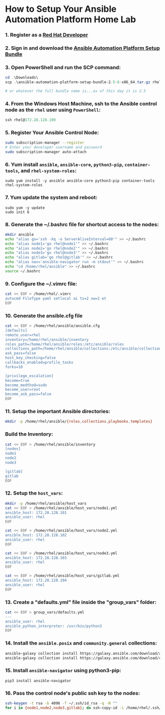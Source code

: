 # How to Setup Your Ansible Automation Platform Home Lab

### 1. Register as a [Red Hat Developer](https://developers.redhat.com/register)

### 2. Sign in and download the [Ansible Automation Platform Setup Bundle](https://developers.redhat.com/content-gateway/file/ansible/Ansible_Automation_Platform_2.4/ansible-automation-platform-setup-bundle-2.4-1-x86_64.tar.gz)

### 3. Open PowerShell and run the SCP command:
```PowerShell
cd .\Downloads\
scp .\ansible-automation-platform-setup-bundle-2.5-6-x86_64.tar.gz rhel@172.28.128.100:/home/rhel

# or whatever the full bundle name is...as of this day it is 2.5
```
### 4. From the Windows Host Machine, ssh to the Ansible control node as the `rhel` user using `PowerShell`:
```PowerShell
ssh rhel@172.28.128.100
```

### 5. Register Your Ansible Control Node:
```bash
sudo subscription-manager --register
# Enter your developer username and password
sudo subscription-manager auto-attach
```

### 6. Yum install `ansible`, `ansible-core`, `python3-pip`, `container-tools`, and `rhel-system-roles`:
```
sudo yum install -y ansible ansible-core python3-pip container-tools rhel-system-roles
```

### 7. Yum update the system and reboot:
```
sudo yum -y update
sudo init 6
```

### 8. Generate the ~/.bashrc file for shortcut access to the nodes:
```bash
mkdir ansible
echo "alias go='ssh -Xq -o ServerAliveInterval=60'" >> ~/.bashrc
echo "alias node1='go rhel@node1'" >> ~/.bashrc
echo "alias node2='go rhel@node2'" >> ~/.bashrc
echo "alias node3='go rhel@node3'" >> ~/.bashrc
echo "alias gitlab='go rhel@gitlab'" >> ~/.bashrc
echo "alias nav='ansible-navigator run -m stdout'" >> ~/.bashrc
echo "cd /home/rhel/ansible" >> ~/.bashrc
source ~/.bashrc
```

### 9. Configure the ~/.vimrc file:
```bash
cat << EOF > /home/rhel/.vimrc
autocmd FileType yaml setlocal ai ts=2 sw=2 et
EOF
```

### 10. Generate the ansible.cfg file
```bash
cat << EOF > /home/rhel/ansible/ansible.cfg
[defaults]
remote_user=rhel
inventory=/home/rhel/ansible/inventory
roles_path=/home/rhel/ansible/roles:/etc/ansible/roles
collections_path=/home/rhel/ansible/collections:/etc/ansible/collections
ask_pass=false
host_key_checking=false
callbacks_enabled=profile_tasks
forks=10

[privilege_escalation]
become=true
become_medthod=sudo
become_user=root
become_ask_pass=false
EOF
```

### 11. Setup the important Ansible directories:
```bash
mkdir -p /home/rhel/ansible/{roles,collections,playbooks,templates}
```

### Build the Inventory:
```bash
cat << EOF > /home/rhel/ansible/inventory
[nodes]
node1
node2
node3

[gitlab]
gitlab
EOF
```

### 12. Setup the `host_vars`:
```bash
mkdir -p /home/rhel/ansible/host_vars
cat << EOF > /home/rhel/ansible/host_vars/node1.yml
ansible_host: 172.28.128.101
ansible_user: rhel
EOF

cat << EOF > /home/rhel/ansible/host_vars/node2.yml
ansible_host: 172.28.128.102
ansible_user: rhel
EOF

cat << EOF > /home/rhel/ansible/host_vars/node3.yml
ansible_host: 172.28.128.103
ansible_user: rhel
EOF

cat << EOF > /home/rhel/ansible/host_vars/gitlab.yml
ansible_host: 172.28.128.104
ansible_user: rhel
EOF
```

### 13. Create a "defaults.yml" file inside the "group_vars" folder:
```bash
cat << EOF > group_vars/defaults.yml
---
ansible_user: rhel
ansible_python_interpreter: /usr/bin/python3
EOF
```

### 14. Install the `ansible.posix` and `community.general` collections:
```bash
ansible-galaxy collection install https://galaxy.ansible.com/download/ansible-posix-2.0.0.tar.gz -p /home/rhel/ansible/collections/
ansible-galaxy collection install https://galaxy.ansible.com/download/community-general-10.1.0.tar.gz -p /home/rhel/ansible/collections/
```

### 15. Install `ansible-navigator` using python3-pip:
```
pip3 install ansible-navigator
```

### 16. Pass the control node's public ssh key to the nodes:
```bash
ssh-keygen -t rsa -b 4096 -f ~/.ssh/id_rsa -q -N ""
for i in {node1,node2,node3,gitlab}; do ssh-copy-id -i /home/rhel/.ssh/id_rsa.pub $i; done
```

